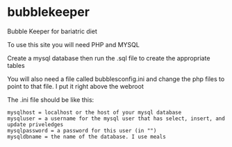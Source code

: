 # bubblekeeper
Bubble Keeper for bariatric diet

To use this site you will need PHP and MYSQL

Create a mysql database then run the .sql file to create the appropriate tables

You will also need a file called bubblesconfig.ini and change the php files to point to that file. I put it right above the webroot

The .ini file should be like this:

	mysqlhost = localhost or the host of your mysql database
	mysqluser = a username for the mysql user that has select, insert, and update priveledges
	mysqlpassword = a password for this user (in "")
	mysqldbname = the name of the database. I use meals
